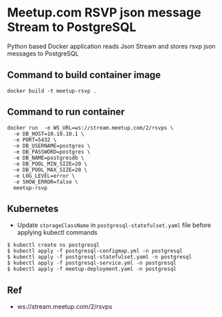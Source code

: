 # Meetup.com RSVP json message Stream to PostgreSQL

Python based Docker application reads Json Stream and stores rsvp json messages to PostgreSQL

## Command to build container image 
```
docker build -t meetup-rsvp .
```

## Command to run container
```
docker run  -e WS_URL=ws://stream.meetup.com/2/rsvps \
  -e DB_HOST=10.10.10.1 \
  -e PORT=5432 \
  -e DB_USERNAME=postgres \
  -e DB_PASSWORD=postgres \
  -e DB_NAME=postgresdb \
  -e DB_POOL_MIN_SIZE=20 \
  -e DB_POOL_MAX_SIZE=20 \
  -e LOG_LEVEL=error \
  -e SHOW_ERROR=false \
  meetup-rsvp
```

## Kubernetes

* Update `storageClassName` in `postgresql-statefulset.yaml` file before applying kubectl commands

```
$ kubectl create ns postgresql
$ kubectl apply -f postgresql-configmap.yml -n postgresql
$ kubectl apply -f postgresql-statefulset.yaml -n postgresql
$ kubectl apply -f postgresql-service.yml -n postgresql
$ kubectl apply -f meetup-deployment.yaml -n postgresql
```

## Ref
* ws://stream.meetup.com/2/rsvps
